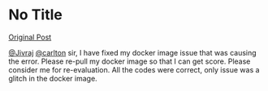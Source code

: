 # No Title

[Original Post](https://discourse.onlinedegree.iitm.ac.in/t/171141/107)

<p><a class="mention" href="/u/jivraj">@Jivraj</a> <a class="mention" href="/u/carlton">@carlton</a> sir, I have fixed my docker image issue that was causing the error. Please re-pull my docker image so that I can get score. Please consider me for re-evaluation. All the codes were correct, only issue was a glitch in the docker image.</p>